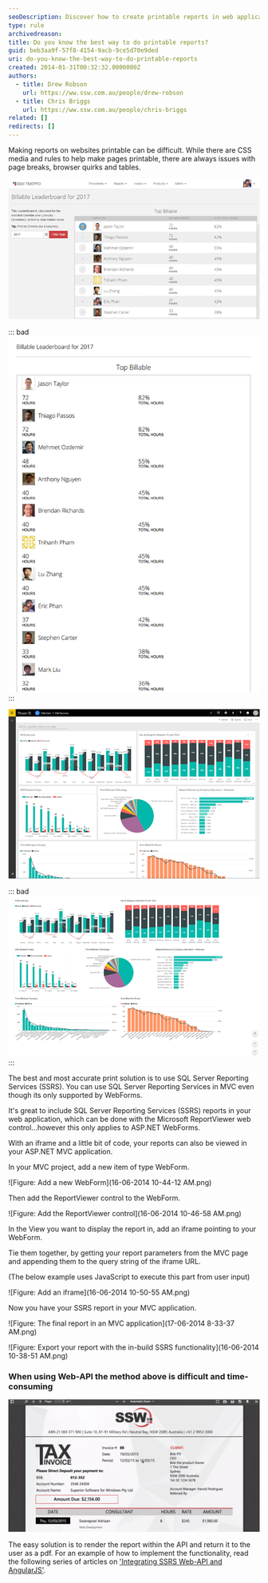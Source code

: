 ```yaml
---
seoDescription: Discover how to create printable reports in web applications using SQL Server Reporting Services (SSRS) seamlessly in your MVC projects.
type: rule
archivedreason:
title: Do you know the best way to do printable reports?
guid: beb3aa9f-57f8-4154-9acb-9ce5d70e9ded
uri: do-you-know-the-best-way-to-do-printable-reports
created: 2014-01-31T00:32:32.0000000Z
authors:
  - title: Drew Robson
    url: https://ww.ssw.com.au/people/drew-robson
  - title: Chris Briggs
    url: https://ww.ssw.com.au/people/chris-briggs
related: []
redirects: []
---
```


Making reports on websites printable can be difficult. While there are CSS media and rules to help make pages printable, there are always issues with page breaks, browser quirks and tables.

![Figure: Beautiful HTML report](print-reports-bad-1.png)

<!--endintro-->

::: bad  
![Figure: Bad Example – The printed layout looks nothing like the HTML](print-reports-bad-2.png)  
:::

![Figure: Beautiful PowerBI HTML report](print-reports-bad-3.png)

::: bad  
![Figure: Bad example – PowerBI print preview scales everything down to fit on a page, you have no real control over how things flow onto multiple pages](print-reports-bad-4.png)  
:::

The best and most accurate print solution is to use SQL Server Reporting Services (SSRS). You can use SQL Server Reporting Services in MVC even though its only supported by WebForms.

It's great to include SQL Server Reporting Services (SSRS) reports in your web application, which can be done with the Microsoft ReportViewer web control...however this only applies to ASP.NET WebForms.

With an iframe and a little bit of code, your reports can also be viewed in your ASP.NET MVC application.

In your MVC project, add a new item of type WebForm.

![Figure: Add a new WebForm](16-06-2014 10-44-12 AM.png)

Then add the ReportViewer control to the WebForm.

![Figure: Add the ReportViewer control](16-06-2014 10-46-58 AM.png)

In the View you want to display the report in, add an iframe pointing to your WebForm.

Tie them together, by getting your report parameters from the MVC page and appending them to the query string of the iframe URL.

(The below example uses JavaScript to execute this part from user input)

![Figure: Add an iframe](16-06-2014 10-50-55 AM.png)

Now you have your SSRS report in your MVC application.

![Figure: The final report in an MVC application](17-06-2014 8-33-37 AM.png)

![Figure: Export your report with the in-build SSRS functionality](16-06-2014 10-38-51 AM.png)

### When using Web-API the method above is difficult and time-consuming

![](2015-04-29_10-09-56-compressor.png)

The easy solution is to render the report within the API and return it to the user as a pdf. For an example of how to implement the functionality, read the following series of articles on ['Integrating SSRS Web-API and AngularJS'](http://blog.chrisbriggsy.com/the-first-step-towards-integration/).
